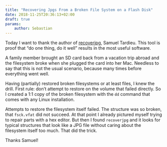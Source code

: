 ```yaml
---
title: "Recovering Jpgs From a Broken File System on a Flash Disk"
date: 2018-11-25T20:36:13+02:00
draft: true
params:
    author: Sebastian
---
```


Today I want to thank the author of [recoverjpg](http://manpages.ubuntu.com/manpages/bionic/man1/recoverjpeg.1.html), Samuel Tardieu. This tool is proof that “do one thing, do it well” results in the most useful software.

A family member brought an SD card back from a vacation trip abroad and the filesystem broke when she plugged the card into her Mac. Needless to say that this is not the usual scenario, because many times before everything went well.

Having (partially) restored broken filesystems or at least files, I knew the drill. First rule: don’t attempt to restore on the volume that failed directly. So I created a 1:1 copy of the broken filesystem with the `dd` command that comes with any Linux installation.

Attempts to restore the filesystem itself failed. The structure was so broken, that `fsck.vfat` did not succeed. At that point I already pictured myself trying to repair parts with a hex editor. But then I found `recoverjpg` and it looks for typical structures that look like a JPG file without caring about the filesystem itself too much. That did the trick.

Thanks Samuel!